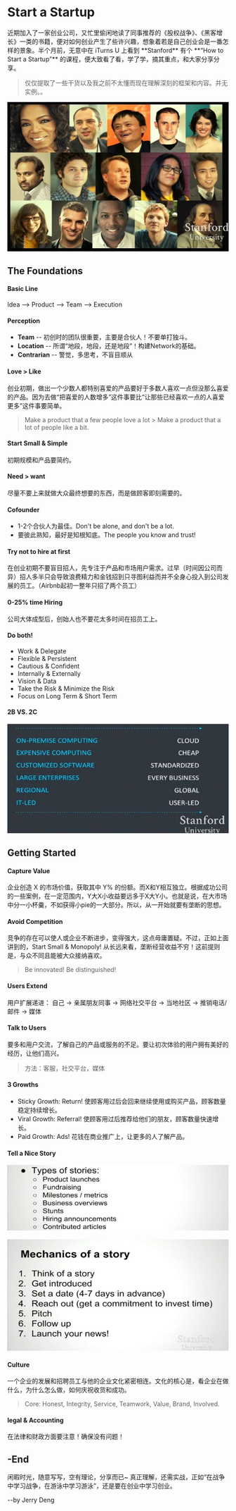 # Start a Startup
<p>
近期加入了一家创业公司，又忙里偷闲地读了同事推荐的《股权战争》、《黑客增长》一类的书籍，便对如何创业产生了些许兴趣，想象着若是自己创业会是一番怎样的景象。半个月前，无意中在 iTurns U 上看到 **Stanford** 有个 **“How to Start a Startup”** 的课程，便大致看了看，学了学，摘其重点，和大家分享分享。
</p>

> 仅仅提取了一些干货以及我之前不太懂而现在理解深刻的框架和内容。并无实例。。

<img src="Startup1.jpeg"  alt="Stanford"  />

## The Foundations

#### Basic Line
Idea --> Product --> Team --> Execution

#### Perception
- **Team** -- 初创时的团队很重要，主要是合伙人！不要单打独斗。
- **Location** -- 所谓“地段，地段，还是地段”！构建Network的基础。
- **Contrarian** -- 警觉，多思考，不盲目顺从

#### Love > Like
创业初期，做出一个少数人都特别喜爱的产品要好于多数人喜欢一点但没那么喜爱的产品。因为去做“把喜爱的人数增多”这件事要比“让那些已经喜欢一点的人喜爱更多”这件事要简单。

>Make a product that a few people love a lot > Make a product that a lot of people like a bit.

#### Start Small & Simple
初期规模和产品要简约。

#### Need > want
尽量不要上来就做大众最终想要的东西，而是做顾客即刻需要的。

#### Cofounder
- 1-2个合伙人为最佳。Don't be alone, and don't be a lot.
- 要彼此熟知，最好是知根知底。The people you know and trust!

#### Try not to hire at first
在创业初期不要盲目招人，先专注于产品和市场用户需求。过早（时间因公司而异）招人多半只会导致浪费精力和金钱招到只寻图利益而并不全身心投入到公司发展的员工。（Airbnb起初一整年只招了两个员工）

#### 0-25% time Hiring
公司大体成型后，创始人也不要花太多时间在招员工上。

#### Do both!
- Work & Delegate
- Flexible & Persistent
- Cautious & Confident
- Internally & Externally
- Vision & Data
- Take the Risk & Minimize the Risk
- Focus on Long Term & Short Term

#### 2B VS. 2C
<img src="Startup2.jpeg"  alt="Stanford"  />


## Getting Started

#### Capture Value
企业创造 X 的市场价值，获取其中 Y% 的份额。而X和Y相互独立。根据成功公司的一些案例，在一定范围内，Y大X小收益要远多于X大Y小。也就是说，在大市场中分一小杯羹，不如获得小pie的一大部分。所以，从一开始就要有垄断的思想。

#### Avoid Competition
竞争的存在可以使人或企业不断进步，变得强大，这点毋庸置疑。不过，正如上面讲到的，Start Small & Monopoly! 从长远来看，垄断经营收益不穷！这前提则是，与众不同且能被大众接纳喜欢。
>Be innovated! Be distinguished!

#### Users Extend
用户扩展递进：
自己 -> 亲属朋友同事 -> 网络社交平台 -> 当地社区 -> 推销电话/邮件 -> 媒体

#### Talk to Users
要多和用户交流，了解自己的产品或服务的不足。要让初次体验的用户拥有美好的经历，让他们高兴。
>方法：客服，社交平台，媒体

#### 3 Growths
- Sticky Growth: Return! 使顾客用过后会回来继续使用或购买产品，顾客数量稳定持续增长。
- Viral Growth: Referral! 使顾客用过后推荐给他们的朋友，顾客数量快速增长。
- Paid Growth: Ads! 花钱在商业推广上，让更多的人了解产品。

#### Tell a Nice Story
<img src="Startup3.jpeg"  alt="Stanford"  />
<br><br>
<img src="Startup4.jpeg"  alt="Stanford"  />

#### Culture
一个企业的发展和招聘员工与他的企业文化紧密相连。文化的核心是，看企业在做什么，为什么怎么做，如何庆祝收货和成功。
>Core: Honest, Integrity, Service, Teamwork, Value, Brand, Involved.

####  legal & Accounting
在法律和财政方面要注意！确保没有问题！

## -End
闲暇时光，随意写写，空有理论，分享而已~ 真正理解，还需实战，正如“在战争中学习战争，在游泳中学习游泳”，还是要在创业中学习创业。

--by Jerry Deng
